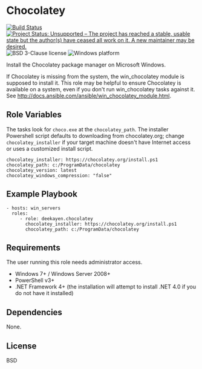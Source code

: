 Chocolatey
==========

[![Build Status](https://travis-ci.org/deekayen/ansible-role-chocolatey.svg?branch=master)](https://travis-ci.org/deekayen/ansible-role-chocolatey) [![Project Status: Unsupported – The project has reached a stable, usable state but the author(s) have ceased all work on it. A new maintainer may be desired.](https://www.repostatus.org/badges/latest/unsupported.svg)](https://www.repostatus.org/#unsupported) ![BSD 3-Clause license](https://img.shields.io/badge/license-BSD%203--Clause-blue) ![Windows platform](https://img.shields.io/badge/platform-windows-lightgrey)

Install the Chocolatey package manager on Microsoft Windows.

If Chocolatey is missing from the system, the win_chocolatey module is supposed to install it. This role may be helpful to ensure Chocolatey is available on a system, even if you don't run win_chocolatey tasks against it. See http://docs.ansible.com/ansible/win_chocolatey_module.html.

Role Variables
--------------

The tasks look for `choco.exe` at the `chocolatey_path`. The installer Powershell script defaults to downloading from chocolatey.org; change `chocolatey_installer` if your target machine doesn't have Internet access or uses a customized install script.

    chocolatey_installer: https://chocolatey.org/install.ps1
    chocolatey_path: c:/ProgramData/chocolatey
    chocolatey_version: latest
    chocolatey_windows_compression: "false"

Example Playbook
----------------

    - hosts: win_servers
      roles:
         - role: deekayen.chocolatey
           chocolatey_installer: https://chocolatey.org/install.ps1
           chocolatey_path: c:/ProgramData/chocolatey

Requirements
------------

The user running this role needs administrator access.

* Windows 7+ / Windows Server 2008+
* PowerShell v3+
* .NET Framework 4+ (the installation will attempt to install .NET 4.0 if you do not have it installed)

Dependencies
------------

None.

License
-------

BSD
